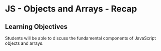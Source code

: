 # JS - Objects and Arrays - Recap

## Learning Objectives
Students will be able to discuss the fundamental components of JavaScript objects and arrays.